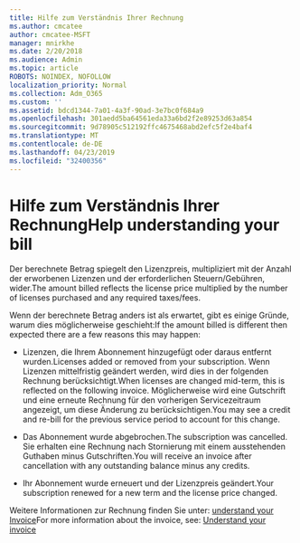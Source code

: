 ```yaml
---
title: Hilfe zum Verständnis Ihrer Rechnung
ms.author: cmcatee
author: cmcatee-MSFT
manager: mnirkhe
ms.date: 2/20/2018
ms.audience: Admin
ms.topic: article
ROBOTS: NOINDEX, NOFOLLOW
localization_priority: Normal
ms.collection: Adm_O365
ms.custom: ''
ms.assetid: bdcd1344-7a01-4a3f-90ad-3e7bc0f684a9
ms.openlocfilehash: 301aedd5ba64561eda33a6bd2f2e89253d63a854
ms.sourcegitcommit: 9d78905c512192ffc4675468abd2efc5f2e4baf4
ms.translationtype: MT
ms.contentlocale: de-DE
ms.lasthandoff: 04/23/2019
ms.locfileid: "32400356"
---
```

# <a name="help-understanding-your-bill"></a><span data-ttu-id="0d712-102">Hilfe zum Verständnis Ihrer Rechnung</span><span class="sxs-lookup"><span data-stu-id="0d712-102">Help understanding your bill</span></span>

<span data-ttu-id="0d712-103">Der berechnete Betrag spiegelt den Lizenzpreis, multipliziert mit der Anzahl der erworbenen Lizenzen und der erforderlichen Steuern/Gebühren, wider.</span><span class="sxs-lookup"><span data-stu-id="0d712-103">The amount billed reflects the license price multiplied by the number of licenses purchased and any required taxes/fees.</span></span>
  
<span data-ttu-id="0d712-104">Wenn der berechnete Betrag anders ist als erwartet, gibt es einige Gründe, warum dies möglicherweise geschieht:</span><span class="sxs-lookup"><span data-stu-id="0d712-104">If the amount billed is different then expected there are a few reasons this may happen:</span></span>
  
- <span data-ttu-id="0d712-105">Lizenzen, die Ihrem Abonnement hinzugefügt oder daraus entfernt wurden.</span><span class="sxs-lookup"><span data-stu-id="0d712-105">Licenses added or removed from your subscription.</span></span> <span data-ttu-id="0d712-106">Wenn Lizenzen mittelfristig geändert werden, wird dies in der folgenden Rechnung berücksichtigt.</span><span class="sxs-lookup"><span data-stu-id="0d712-106">When licenses are changed mid-term, this is reflected on the following invoice.</span></span> <span data-ttu-id="0d712-107">Möglicherweise wird eine Gutschrift und eine erneute Rechnung für den vorherigen Servicezeitraum angezeigt, um diese Änderung zu berücksichtigen.</span><span class="sxs-lookup"><span data-stu-id="0d712-107">You may see a credit and re-bill for the previous service period to account for this change.</span></span>
    
- <span data-ttu-id="0d712-108">Das Abonnement wurde abgebrochen.</span><span class="sxs-lookup"><span data-stu-id="0d712-108">The subscription was cancelled.</span></span> <span data-ttu-id="0d712-109">Sie erhalten eine Rechnung nach Stornierung mit einem ausstehenden Guthaben minus Gutschriften.</span><span class="sxs-lookup"><span data-stu-id="0d712-109">You will receive an invoice after cancellation with any outstanding balance minus any credits.</span></span>
    
- <span data-ttu-id="0d712-110">Ihr Abonnement wurde erneuert und der Lizenzpreis geändert.</span><span class="sxs-lookup"><span data-stu-id="0d712-110">Your subscription renewed for a new term and the license price changed.</span></span>
    
<span data-ttu-id="0d712-111">Weitere Informationen zur Rechnung finden Sie unter: [understand your Invoice](https://support.office.com/article/0724b428-fb59-4962-8c37-6674166d7507)</span><span class="sxs-lookup"><span data-stu-id="0d712-111">For more information about the invoice, see: [Understand your invoice](https://support.office.com/article/0724b428-fb59-4962-8c37-6674166d7507)</span></span>
  

